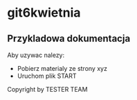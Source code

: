 # git6kwietnia

## Przykladowa dokumentacja

Aby uzywac nalezy:
* Pobierz  materialy ze strony xyz
* Uruchom plik START



Copyright by TESTER TEAM
